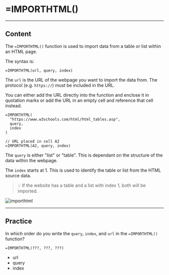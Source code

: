 ﻿---
author: Stefan-Stojanovic

type: normal

category: how to

links:
  - '[IMPORTHTML](https://support.google.com/docs/answer/3093339){documentation}'

---

# =IMPORTHTML()

---
## Content

The `=IMPORTHTML()` function is used to import data from a table or list within an HTML page.

The syntax is:
```plain-text
=IMPORTHTML(url, query, index)
```

The `url` is the URL of the webpage you want to import the data from. The protocol (e.g. `https://`) must be included in the URL.

You can either add the URL directly into the function and enclose it in quotation marks or add the URL in an empty cell and reference that cell instead.

```plain-text
=IMPORTHTML(
  "https://www.w3schools.com/html/html_tables.asp", 
  query, 
  index
)

// URL placed in cell A2
=IMPORTHTML(A2, query, index)
```

The `query` is either "list" or "table". This is dependant on the structure of the data within the webpage.

The `index` starts at 1. This is used to identify the table or list from the HTML source data.

> 💡 If the website has a table and a list with index 1, both will be imported.

![importhtml](https://img.enkipro.com/9f227c4cb224eb379f4b6abc21131782.gif)

---
## Practice

In which order do you write the `query`, `index`, and `url` in the `=IMPORTHTML()` function?

```plain-text
=IMPORTHTML(???, ???, ???)
```

- url
- query
- index